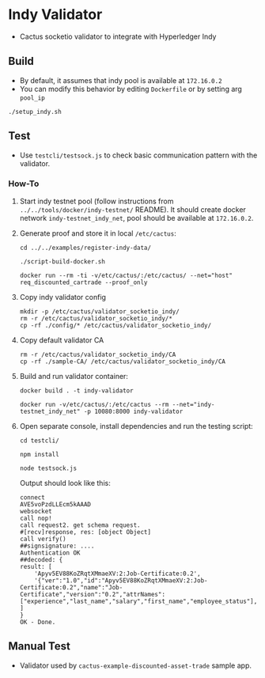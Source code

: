 # Indy Validator
- Cactus socketio validator to integrate with Hyperledger Indy

## Build
- By default, it assumes that indy pool is available at `172.16.0.2`
- You can modify this behavior by editing `Dockerfile` or by setting arg `pool_ip`
```
./setup_indy.sh
```

## Test
- Use `testcli/testsock.js` to check basic communication pattern with the validator.

### How-To
1. Start indy testnet pool (follow instructions from `../../tools/docker/indy-testnet/` README). It should create docker network `indy-testnet_indy_net`, pool should be available at `172.16.0.2`.
1. Generate proof and store it in local `/etc/cactus`:
    ```
    cd ../../examples/register-indy-data/

    ./script-build-docker.sh

    docker run --rm -ti -v/etc/cactus/:/etc/cactus/ --net="host" req_discounted_cartrade --proof_only
    ```
1. Copy indy validator config
    ```
    mkdir -p /etc/cactus/validator_socketio_indy/
    rm -r /etc/cactus/validator_socketio_indy/*
    cp -rf ./config/* /etc/cactus/validator_socketio_indy/
    ```
1. Copy default validator CA
    ```
    rm -r /etc/cactus/validator_socketio_indy/CA
    cp -rf ./sample-CA/ /etc/cactus/validator_socketio_indy/CA
    ```
1. Build and run validator container:
    ```
    docker build . -t indy-validator

    docker run -v/etc/cactus/:/etc/cactus --rm --net="indy-testnet_indy_net" -p 10080:8000 indy-validator
    ```
1. Open separate console, install dependencies and run the testing script:
    ```
    cd testcli/

    npm install

    node testsock.js
    ```

    Output should look like this:
    ```
    connect
    AVE5voPzdLLEcm5kAAAD
    websocket
    call nop!
    call request2. get schema request.
    #[recv]response, res: [object Object]
    call verify()
    ##signsignature: ....
    Authentication OK
    ##decoded: {
    result: [
        'Apyv5EV88KoZRqtXMmaeXV:2:Job-Certificate:0.2',
        '{"ver":"1.0","id":"Apyv5EV88KoZRqtXMmaeXV:2:Job-Certificate:0.2","name":"Job-Certificate","version":"0.2","attrNames":["experience","last_name","salary","first_name","employee_status"],"seqNo":19}'
    ]
    }
    OK - Done.
    ```

## Manual Test
- Validator used by `cactus-example-discounted-asset-trade` sample app.
